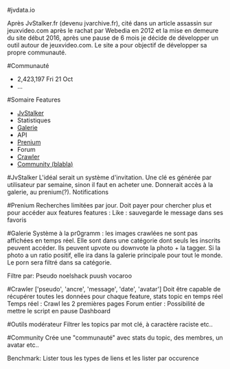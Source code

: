 #jvdata.io

Après JvStalker.fr (devenu jvarchive.fr), cité dans un article assassin sur jeuxvideo.com après le rachat par Webedia en 2012 et la mise en demeure du site début 2016, après une pause de 6 mois je décide de développer un outil autour de jeuxvideo.com. Le site a pour objectif de développer sa propre communauté.

#Communauté
- 2,423,197 Fri 21 Oct
- ...

#Somaire Features
- [JvStalker](#jvstalker)
- Statistiques
- [Galerie](#galerie)
- API
- [Prenium](#prenium)
- Forum
- [Crawler](#crawler)
- [Community (blabla)](#Community)

#JvStalker
L'idéal serait un système d'invitation. Une clé es générée par utilisateur par semaine, sinon il faut en acheter une. Donnerait accès à la galerie, au prenium(?). 
Notifications

#Prenium
Recherches limitées par jour. Doit payer pour chercher plus et pour accéder aux features
features :
	Like : sauvegarde le message dans ses favoris

#Galerie
Système à la pr0gramm : les images crawlées ne sont pas affichées en temps réel. Elle sont dans une catégorie dont seuls les inscrits peuvent accéder. Ils peuvent upvote ou downvote la photo + la tagger.
Si la photo a un ratio positif, elle ira dans la galerie principale pour tout le monde. Le porn sera filtré dans sa catégorie. 
 
Filtre par:
	Pseudo
	noelshack
	puush
	vocaroo

#Crawler
['pseudo', 'ancre', 'message', 'date', 'avatar']
Doit être capable de récupérer toutes les données pour chaque feature, stats topic en temps réel
	Temps réel :
		Crawl les 2 premières pages
	Forum entier :
		Possibilité de mettre le script en pause
		Dashboard

#Outils modérateur
Filtrer les topics par mot clé, à caractère raciste etc..

#Community
Crée une "communauté" avec stats du topic, des membres, un avatar etc..

Benchmark:
	Lister tous les types de liens et les lister par occurence